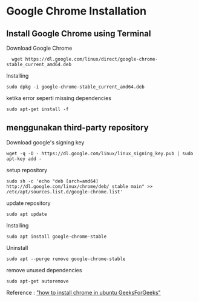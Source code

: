 # Google Chrome Installation
## Install Google Chrome using Terminal
Download Google Chrome
```
  wget https://dl.google.com/linux/direct/google-chrome-stable_current_amd64.deb
```
Installing
```
sudo dpkg -i google-chrome-stable_current_amd64.deb
```

ketika error seperti missing dependencies
```
sudo apt-get install -f
```


## menggunakan third-party repository

Download google's signing key
```
wget -q -O - https://dl.google.com/linux/linux_signing_key.pub | sudo apt-key add -
```
setup repository
```
sudo sh -c 'echo "deb [arch=amd64] http://dl.google.com/linux/chrome/deb/ stable main" >> /etc/apt/sources.list.d/google-chrome.list'
```
update repository
```
sudo apt update
```

Installing
```
sudo apt install google-chrome-stable
```

Uninstall 
```
sudo apt --purge remove google-chrome-stable
```
remove unused dependencies
```
sudo apt-get autoremove
```
Reference : ["how to install chrome in ubuntu GeeksForGeeks"](https://www.geeksforgeeks.org/how-to-install-chrome-in-ubuntu/)
